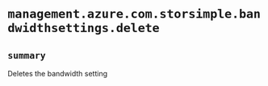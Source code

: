 # `management.azure.com.storsimple.bandwidthsettings.delete`

## `summary`
Deletes the bandwidth setting


